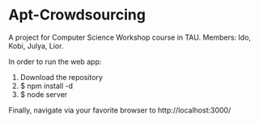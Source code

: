 # Apt-Crowdsourcing
A project for Computer Science Workshop course in TAU. Members: Ido, Kobi, Julya, Lior.

In order to run the web app: 

1. Download the repository
2. $ npm install -d
3. $ node server

Finally, navigate via your favorite browser to http://localhost:3000/ 

